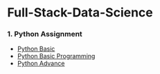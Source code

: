 # Full-Stack-Data-Science
### 1. Python Assignment
- [Python Basic ](https://github.com/vishalsvnayar/Full-Stack-Data-Science-Assignment/tree/main/Python/Python%20Basic)
- [Python  Basic Programming ](https://github.com/vishalsvnayar/Full-Stack-Data-Science/tree/main/Python/Python%20Basic%20Programming%20Assignments)
- [Python Advance ](https://github.com/vishalsvnayar/Full-Stack-Data-Science-Assignment/tree/main/Python/Python%20%20Advance) 




